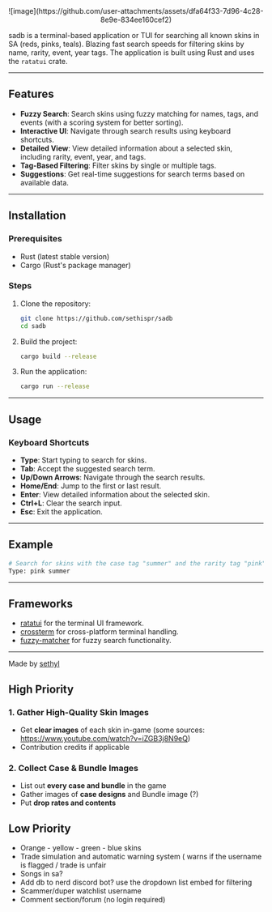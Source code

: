 <div align="center">
  ![image](https://github.com/user-attachments/assets/dfa64f33-7d96-4c28-8e9e-834ee160cef2)
</div>

sadb is a terminal-based application or TUI for searching all known skins in SA (reds, pinks, teals). Blazing fast search speeds for filtering skins by name, rarity, event, year tags. The application is built using Rust and uses the `ratatui` crate.

---

## Features

- **Fuzzy Search**: Search skins using fuzzy matching for names, tags, and events (with a scoring system for better sorting).
- **Interactive UI**: Navigate through search results using keyboard shortcuts.
- **Detailed View**: View detailed information about a selected skin, including rarity, event, year, and tags.
- **Tag-Based Filtering**: Filter skins by single or multiple tags.
- **Suggestions**: Get real-time suggestions for search terms based on available data.

---

## Installation

### Prerequisites

- Rust (latest stable version)
- Cargo (Rust's package manager)

### Steps

1. Clone the repository:
   ```bash
   git clone https://github.com/sethispr/sadb
   cd sadb
   ```

2. Build the project:
   ```bash
   cargo build --release
   ```

3. Run the application:
   ```bash
   cargo run --release
   ```

---

## Usage

### Keyboard Shortcuts

- **Type**: Start typing to search for skins.
- **Tab**: Accept the suggested search term.
- **Up/Down Arrows**: Navigate through the search results.
- **Home/End**: Jump to the first or last result.
- **Enter**: View detailed information about the selected skin.
- **Ctrl+L**: Clear the search input.
- **Esc**: Exit the application.

---

## Example

```bash
# Search for skins with the case tag "summer" and the rarity tag "pink"
Type: pink summer
```

---

## Frameworks

- [ratatui](https://github.com/tui-rs-revival/ratatui) for the terminal UI framework.
- [crossterm](https://github.com/crossterm-rs/crossterm) for cross-platform terminal handling.
- [fuzzy-matcher](https://github.com/lotabout/fuzzy-matcher) for fuzzy search functionality.

---

Made by [sethyl](https://github.com/sethispr)

## High Priority

### 1. Gather High-Quality Skin Images
- Get **clear images** of each skin in-game (some sources: https://www.youtube.com/watch?v=iZGB3j8N9eQ)
- Contribution credits if applicable

### 2. Collect Case & Bundle Images
- List out **every case and bundle** in the game
- Gather images of **case designs** and Bundle image (?)
- Put **drop rates and contents** 

## Low Priority
- Orange - yellow - green - blue skins
- Trade simulation and automatic warning system ( warns if the username is flagged / trade is unfair
- Songs in sa?
- Add db to nerd discord bot? use the dropdown list embed for filtering
- Scammer/duper watchlist username
- Comment section/forum (no login required)
  
